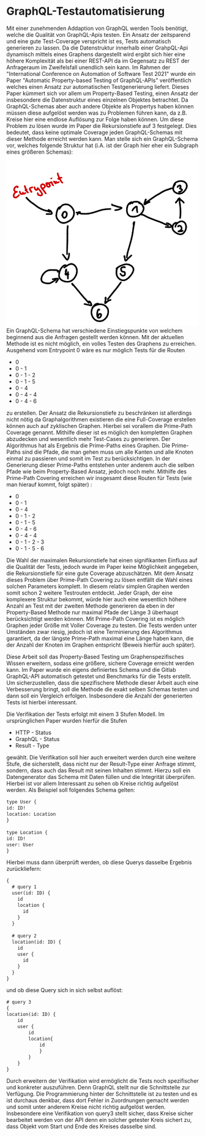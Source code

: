 # GraphQL-Testautomatisierung

Mit einer zunehmenden Addaption von GraphQL werden Tools benötigt, welche die Qualität von GraphQL-Apis testen.
Ein Ansatz der zeitsparend und eine gute Test-Coverage verspricht ist es, Tests automatisch generieren zu lassen. 
Da die Datenstruktur innerhalb einer GrahpQL-Api dynamisch mittels eines Graphens dargestellt wird ergibt sich hier 
eine höhere Komplexität als bei einer REST-API da im Gegensatz zu REST der Anfrageraum im Zweifelsfall unendlich sein kann.
Im Rahmen der "International Conference on Automation of Software Test 2021" wurde ein Paper "Automatic Property-based Testing of GraphQL-APIs" veröffentlich
welches einen Ansatz zur automatischen Testgenerierung liefert. 
Dieses Paper kümmert sich vor allem um Property-Based Testing, einen Ansatz der insbesondere die Datenstruktur eines einzelnen 
Objektes betrachtet. Da GraphQL-Schemas aber auch andere Objekte als Propertys haben können müssen diese aufgelöst werden was zu Problemen
führen kann, da z.B. Kreise hier eine endlose Auflösung zur Folge haben können. Um diese Problem zu lösen wurde im Paper die Rekursionstiefe
auf 3 festgelegt. Dies bedeutet, dass keine optimale Coverage jeden GraphQL-Schemas mit dieser Methode erreicht werden kann. 
Man stelle sich ein GraphQL-Schema vor, welches folgende Struktur hat (i.A. ist der Graph hier eher ein Subgraph eines größeren Schemas): 
![zyklischer Graph](docs/images/graphs/graph.png)
Ein GraphQL-Schema hat verschiedene Einstiegspunkte von welchem beginnend aus die Anfragen gestellt werden können. 
Mit der aktuellen Methode ist es nicht möglich, ein volles Testen des Graphens zu erreichen. 
Ausgehend vom Entrypoint 0 wäre es nur möglich Tests für die Routen 

* 0
* 0 - 1 
* 0 - 1 - 2
* 0 - 1 - 5
* 0 - 4
* 0 - 4 - 4
* 0 - 4 - 6

zu erstellen. Der Ansatz die Rekursionstiefe zu beschränken ist allerdings nicht nötig da Graphalgorithmen existieren die eine 
Full-Coverage erstellen können auch auf zyklischen Graphen. Hierbei sei vorallem die Prime-Path Coverage genannt. 
Mithilfe dieser ist es möglich den kompletten Graphen abzudecken und wesentlich mehr Test-Cases zu generieren. Der Algorithmus hat 
als Ergebnis die Prime-Paths eines Graphen. Die Prime-Paths sind die Pfade, die man gehen muss um alle Kanten und alle Knoten einmal zu passieren und somit
im Test zu berücksichtigen. In der Generierung dieser Prime-Paths entstehen unter anderem auch die selben Pfade wie beim Property-Based Ansatz, jedoch noch mehr. 
Mithilfe des Prime-Path Covering erreichen wir insgesamt diese Routen für Tests (wie man hierauf kommt, folgt später) :

* 0
* 0 - 1 
* 0 - 4
* 0 - 1 - 2
* 0 - 1 - 5
* 0 - 4 - 6
* 0 - 4 - 4
* 0 - 1 - 2 - 3
* 0 - 1 - 5 - 6

Die Wahl der maximalen Rekursionstiefe hat einen signifikanten Einfluss auf die 
Qualität der Tests, jedoch wurde im Paper keine Möglichkeit angegeben, die Rekursionstiefe für eine gute Coverage abzuschätzen. 
Mit dem Ansatz dieses Problem über Prime-Path Covering zu lösen entfällt die Wahl eines solchen Parameters komplett.
In diesem relativ simplen Graphen werden somit schon 2 weitere Testrouten entdeckt.
Jeder Graph, der eine komplexere Struktur bekommt, würde hier auch eine wesentlich höhere 
Anzahl an Test mit der zweiten Methode generieren da eben in der Property-Based Methode nur maximal Pfade der Länge 3 überhaupt berücksichtigt werden können. Mit Prime-Path Covering ist es möglich
Graphen jeder Größe mit Voller Coverage zu testen. Die Tests werden unter Umständen zwar riesig, jedoch ist eine Terminierung des Algorithmus garantiert, da der längste Prime-Path maximal eine Länge 
haben kann, die der Anzahl der Knoten im Graphen entspricht (Beweis hierfür auch später).

Diese Arbeit soll das Property-Based Testing um Graphenspezifisches Wissen erweitern, sodass eine größere, sichere Coverage erreicht werden kann. 
Im Paper wurde ein eigens definiertes Schema und die Gitlab GraphQL-API automatisch getestet und Benchmarks für die Tests erstellt. 
Um sicherzustellen, dass die spezifischere Methode dieser Arbeit auch eine Verbesserung bringt, soll die Methode die exakt selben 
Schemas testen und dann soll ein Vergleich erfolgen. Insbesondere die Anzahl der generierten Tests ist hierbei interessant. 

Die Verifikation der Tests erfolgt mit einem 3 Stufen Modell. Im ursprünglichen Paper wurden hierfür die Stufen

* HTTP - Status
* GraphQL - Status
* Result - Type 

gewählt. Die Verifikation soll hier auch erweitert werden durch eine weitere Stufe, die sicherstellt, dass nicht nur der
Result-Type einer Anfrage stimmt, sondern, dass auch das Result mit seinen Inhalten stimmt. Hierzu soll ein Datengenerator das 
Schema mit Daten füllen und die Integrität überprüfen. Hierbei ist vor allem Interessant zu sehen ob Kreise richtig aufgelöst werden.
Als Beispiel soll folgendes Schema gelten: 

```
type User {
id: ID!
location: Location
}

type Location {
id: ID!
user: User
}
```
Hierbei muss dann überprüft werden, ob diese Querys dasselbe Ergebnis zurückliefern:
```
{
  # query 1
  user(id: ID) {
    id
    location {
      id
    }
  }

  # query 2
  location(id: ID) {
    id
    user {
      id
    }
  }
}
```
und ob diese Query sich in sich selbst auflöst: 
```
# query 3
{
location(id: ID) {
    id
    user {
        id
        location{
            id
            }
        }
    }
}    

```
Durch erweitern der Verifikation wird ermöglicht die Tests noch spezifischer und konkreter auszuführen. 
Denn GraphQL stellt nur die Schnittstelle zur Verfügung. Die Programmierung hinter der Schnittstelle ist zu testen und es ist 
durchaus denkbar, dass dort Fehler in Zuordnungen gemacht werden und somit unter anderem Kreise nicht richtig aufgelöst werden.
Insbesondere eine Verifikation von query3 stellt sicher, dass Kreise sicher bearbeitet werden von der API denn ein solcher getester Kreis
sichert zu, dass Objekt vom Start und Ende des Kreises dasselbe sind. 
